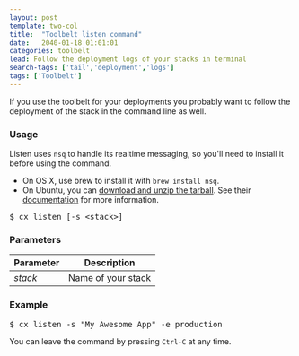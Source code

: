 ```yaml
---
layout: post
template: two-col
title:  "Toolbelt listen command"
date:   2040-01-18 01:01:01
categories: toolbelt
lead: Follow the deployment logs of your stacks in terminal
search-tags: ['tail','deployment','logs']
tags: ['Toolbelt']
---
```


If you use the toolbelt for your deployments you probably want to follow the deployment of the stack in the command line as well. 

<h3 id="list_usage">Usage</h3>

Listen uses `nsq` to handle its realtime messaging, so you'll need to install it before using the command. 

- On OS X, use brew to install it with `brew install nsq`. 
- On Ubuntu, you can [download and unzip the tarball](https://s3.amazonaws.com/bitly-downloads/nsq/nsq-0.3.0.linux-amd64.go1.3.3.tar.gz). See their [documentation](http://nsq.io/deployment/installing.html) for more information.

<pre class="prettyprint">
$ cx listen [-s &lt;stack&gt;]
</pre>

<h3 id="list_params">Parameters</h3>
<table class='table table-bordered table-striped table-small'>
    <thead>
        <tr>
            <th align="center">Parameter</th>
            <th align="center">Description</th>
        </tr>
    </thead>
    <tbody>
        <tr>
            <td><i>stack</i></td>
            <td>Name of your stack</td>
        </tr>
    </tbody>
</table>

<h3 id="list_example">Example</h3>

<pre class="prettyprint">
$ cx listen -s "My Awesome App" -e production
</pre>

You can leave the command by pressing `Ctrl-C` at any time.